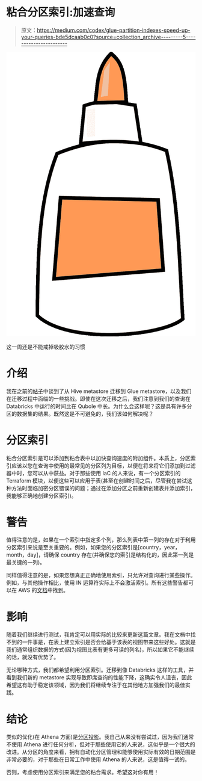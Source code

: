 # 粘合分区索引:加速查询

> 原文：<https://medium.com/codex/glue-partition-indexes-speed-up-your-queries-bde5dcaab0c0?source=collection_archive---------5----------------------->

![](img/5f34969cf4d31e0692c8cf7f6c1f8d6f.png)

这一周还是不能戒掉吸胶水的习惯

# 介绍

我在之前的[帖子](/@matt_weingarten/migrating-to-a-glue-metastore-e6e7a2cd424f)中谈到了从 Hive metastore 迁移到 Glue metastore，以及我们在迁移过程中面临的一些挑战。即使在这次迁移之后，我们注意到我们的查询在 Databricks 中运行的时间比在 Qubole 中长。为什么会这样呢？这是具有许多分区的数据集的结果。既然这是不可避免的，我们该如何解决呢？

# 分区索引

粘合分区索引是可以添加到粘合表中以加快查询速度的附加组件。本质上，分区索引应该以您在查询中使用的最常见的分区列为目标，以便在将来将它们添加到过滤器中时，您可以从中获益。对于那些使用 IaC 的人来说，有一个分区索引的 Terraform 模块，以便这些可以应用于表(甚至在创建时间之后，尽管我在尝试这种方法时面临加密分区错误的问题；通过在添加分区之前重新创建表并添加索引，我能够正确地创建分区索引)。

# 警告

值得注意的是，如果在一个索引中指定多个列，那么列表中第一列的存在对于利用分区索引来说是至关重要的。例如，如果您的分区索引是[country，year，month，day]，请确保 country 存在(并确保您的索引是结构化的，因此第一列是最关键的一列)。

同样值得注意的是，如果您想真正正确地使用索引，只允许对查询进行某些操作。例如，与其他操作相比，使用 IN 运算符实际上不会激活索引。所有这些警告都可以在 AWS 的[文档](https://docs.aws.amazon.com/glue/latest/dg/partition-indexes.html)中找到。

# 影响

随着我们继续进行测试，我肯定可以用实际的比较来更新这篇文章。我在文档中找不到的一件事是，在表上建立索引是否会给基于该表的视图带来这些好处。这就是我们通常组织数据的方式(因为视图比表有更多可读的列名)，所以如果它不能继续的话，就没有优势了。

无论哪种方式，我们都希望利用分区索引。迁移到像 Databricks 这样的工具，并看到我们新的 metastore 实现导致即席查询的性能下降，这确实令人沮丧，因此希望这有助于稳定该领域，因为我们将继续专注于在其他地方加强我们的最佳实践。

# 结论

类似的优化(在 Athena 方面)是[分区投影](https://docs.aws.amazon.com/athena/latest/ug/partition-projection.html)。我自己从来没有尝试过，因为我们通常不使用 Athena 进行任何分析，但对于那些使用它的人来说，这似乎是一个很大的改进。从分区的角度来看，拥有自动化分区管理和能够使用实际有效的日期范围是非常必要的，对于那些在日常工作中使用 Athena 的人来说，这是值得一试的。

否则，考虑使用分区索引来满足您的粘合需求。希望这对你有用！
